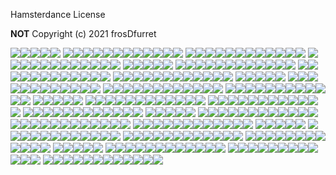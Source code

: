 Hamsterdance License

**NOT** Copyright (c) 2021 frosDfurret

<img src="https://hamster.dance/hamsterdance/anin.gif"><img src="https://hamster.dance/hamsterdance/anin.gif"><img src="https://hamster.dance/hamsterdance/anin.gif"><img src="https://hamster.dance/hamsterdance/anin.gif"><img src="https://hamster.dance/hamsterdance/anin.gif">
<img src="https://hamster.dance/hamsterdance/hamu.gif"><img src="https://hamster.dance/hamsterdance/hamu.gif"><img src="https://hamster.dance/hamsterdance/hamu.gif"><img src="https://hamster.dance/hamsterdance/hamu.gif"><img src="https://hamster.dance/hamsterdance/hamu.gif"><img src="https://hamster.dance/hamsterdance/hamu.gif"><img src="https://hamster.dance/hamsterdance/hamu.gif"><img src="https://hamster.dance/hamsterdance/hamu.gif"><img src="https://hamster.dance/hamsterdance/hamu.gif"><img src="https://hamster.dance/hamsterdance/hamu.gif"><img src="https://hamster.dance/hamsterdance/hamu.gif"><img src="https://hamster.dance/hamsterdance/hamu.gif">
<img src="https://hamster.dance/hamsterdance/hamwalk.gif"><img src="https://hamster.dance/hamsterdance/hamwalk.gif"><img src="https://hamster.dance/hamsterdance/hamwalk.gif"><img src="https://hamster.dance/hamsterdance/hamwalk.gif"><img src="https://hamster.dance/hamsterdance/hamwalk.gif"><img src="https://hamster.dance/hamsterdance/hamwalk.gif"><img src="https://hamster.dance/hamsterdance/hamwalk.gif"><img src="https://hamster.dance/hamsterdance/hamwalk.gif"><img src="https://hamster.dance/hamsterdance/hamwalk.gif"><img src="https://hamster.dance/hamsterdance/hamwalk.gif"><img src="https://hamster.dance/hamsterdance/hamwalk.gif"><img src="https://hamster.dance/hamsterdance/hamwalk.gif">
<img src="https://hamster.dance/hamsterdance/hamwalk.gif"><img src="https://hamster.dance/hamsterdance/hamwalk.gif"><img src="https://hamster.dance/hamsterdance/hamwalk.gif"><img src="https://hamster.dance/hamsterdance/hamwalk.gif"><img src="https://hamster.dance/hamsterdance/hamwalk.gif"><img src="https://hamster.dance/hamsterdance/hamwalk.gif"><img src="https://hamster.dance/hamsterdance/hamwalk.gif"><img src="https://hamster.dance/hamsterdance/hamwalk.gif"><img src="https://hamster.dance/hamsterdance/hamwalk.gif"><img src="https://hamster.dance/hamsterdance/hamwalk.gif"><img src="https://hamster.dance/hamsterdance/hamwalk.gif"><img src="https://hamster.dance/hamsterdance/hamwalk.gif">
<img src="https://hamster.dance/hamsterdance/anin.gif"><img src="https://hamster.dance/hamsterdance/anin.gif"><img src="https://hamster.dance/hamsterdance/anin.gif"><img src="https://hamster.dance/hamsterdance/anin.gif"><img src="https://hamster.dance/hamsterdance/anin.gif">
<img src="https://hamster.dance/hamsterdance/hamu.gif"><img src="https://hamster.dance/hamsterdance/hamu.gif"><img src="https://hamster.dance/hamsterdance/hamu.gif"><img src="https://hamster.dance/hamsterdance/hamu.gif"><img src="https://hamster.dance/hamsterdance/hamu.gif"><img src="https://hamster.dance/hamsterdance/hamu.gif"><img src="https://hamster.dance/hamsterdance/hamu.gif"><img src="https://hamster.dance/hamsterdance/hamu.gif"><img src="https://hamster.dance/hamsterdance/hamu.gif"><img src="https://hamster.dance/hamsterdance/hamu.gif"><img src="https://hamster.dance/hamsterdance/hamu.gif"><img src="https://hamster.dance/hamsterdance/hamu.gif">
<img src="https://hamster.dance/hamsterdance/hamwalk.gif"><img src="https://hamster.dance/hamsterdance/hamwalk.gif"><img src="https://hamster.dance/hamsterdance/hamwalk.gif"><img src="https://hamster.dance/hamsterdance/hamwalk.gif"><img src="https://hamster.dance/hamsterdance/hamwalk.gif"><img src="https://hamster.dance/hamsterdance/hamwalk.gif"><img src="https://hamster.dance/hamsterdance/hamwalk.gif"><img src="https://hamster.dance/hamsterdance/hamwalk.gif"><img src="https://hamster.dance/hamsterdance/hamwalk.gif"><img src="https://hamster.dance/hamsterdance/hamwalk.gif"><img src="https://hamster.dance/hamsterdance/hamwalk.gif"><img src="https://hamster.dance/hamsterdance/hamwalk.gif">
<img src="https://hamster.dance/hamsterdance/hamwalk.gif"><img src="https://hamster.dance/hamsterdance/hamwalk.gif"><img src="https://hamster.dance/hamsterdance/hamwalk.gif"><img src="https://hamster.dance/hamsterdance/hamwalk.gif"><img src="https://hamster.dance/hamsterdance/hamwalk.gif"><img src="https://hamster.dance/hamsterdance/hamwalk.gif"><img src="https://hamster.dance/hamsterdance/hamwalk.gif"><img src="https://hamster.dance/hamsterdance/hamwalk.gif"><img src="https://hamster.dance/hamsterdance/hamwalk.gif"><img src="https://hamster.dance/hamsterdance/hamwalk.gif"><img src="https://hamster.dance/hamsterdance/hamwalk.gif"><img src="https://hamster.dance/hamsterdance/hamwalk.gif">
<img src="https://hamster.dance/hamsterdance/anin.gif"><img src="https://hamster.dance/hamsterdance/anin.gif"><img src="https://hamster.dance/hamsterdance/anin.gif"><img src="https://hamster.dance/hamsterdance/anin.gif"><img src="https://hamster.dance/hamsterdance/anin.gif">
<img src="https://hamster.dance/hamsterdance/hamu.gif"><img src="https://hamster.dance/hamsterdance/hamu.gif"><img src="https://hamster.dance/hamsterdance/hamu.gif"><img src="https://hamster.dance/hamsterdance/hamu.gif"><img src="https://hamster.dance/hamsterdance/hamu.gif"><img src="https://hamster.dance/hamsterdance/hamu.gif"><img src="https://hamster.dance/hamsterdance/hamu.gif"><img src="https://hamster.dance/hamsterdance/hamu.gif"><img src="https://hamster.dance/hamsterdance/hamu.gif"><img src="https://hamster.dance/hamsterdance/hamu.gif"><img src="https://hamster.dance/hamsterdance/hamu.gif"><img src="https://hamster.dance/hamsterdance/hamu.gif">
<img src="https://hamster.dance/hamsterdance/hamwalk.gif"><img src="https://hamster.dance/hamsterdance/hamwalk.gif"><img src="https://hamster.dance/hamsterdance/hamwalk.gif"><img src="https://hamster.dance/hamsterdance/hamwalk.gif"><img src="https://hamster.dance/hamsterdance/hamwalk.gif"><img src="https://hamster.dance/hamsterdance/hamwalk.gif"><img src="https://hamster.dance/hamsterdance/hamwalk.gif"><img src="https://hamster.dance/hamsterdance/hamwalk.gif"><img src="https://hamster.dance/hamsterdance/hamwalk.gif"><img src="https://hamster.dance/hamsterdance/hamwalk.gif"><img src="https://hamster.dance/hamsterdance/hamwalk.gif"><img src="https://hamster.dance/hamsterdance/hamwalk.gif">
<img src="https://hamster.dance/hamsterdance/hamwalk.gif"><img src="https://hamster.dance/hamsterdance/hamwalk.gif"><img src="https://hamster.dance/hamsterdance/hamwalk.gif"><img src="https://hamster.dance/hamsterdance/hamwalk.gif"><img src="https://hamster.dance/hamsterdance/hamwalk.gif"><img src="https://hamster.dance/hamsterdance/hamwalk.gif"><img src="https://hamster.dance/hamsterdance/hamwalk.gif"><img src="https://hamster.dance/hamsterdance/hamwalk.gif"><img src="https://hamster.dance/hamsterdance/hamwalk.gif"><img src="https://hamster.dance/hamsterdance/hamwalk.gif"><img src="https://hamster.dance/hamsterdance/hamwalk.gif"><img src="https://hamster.dance/hamsterdance/hamwalk.gif">
<img src="https://hamster.dance/hamsterdance/anin.gif"><img src="https://hamster.dance/hamsterdance/anin.gif"><img src="https://hamster.dance/hamsterdance/anin.gif"><img src="https://hamster.dance/hamsterdance/anin.gif"><img src="https://hamster.dance/hamsterdance/anin.gif">
<img src="https://hamster.dance/hamsterdance/hamu.gif"><img src="https://hamster.dance/hamsterdance/hamu.gif"><img src="https://hamster.dance/hamsterdance/hamu.gif"><img src="https://hamster.dance/hamsterdance/hamu.gif"><img src="https://hamster.dance/hamsterdance/hamu.gif"><img src="https://hamster.dance/hamsterdance/hamu.gif"><img src="https://hamster.dance/hamsterdance/hamu.gif"><img src="https://hamster.dance/hamsterdance/hamu.gif"><img src="https://hamster.dance/hamsterdance/hamu.gif"><img src="https://hamster.dance/hamsterdance/hamu.gif"><img src="https://hamster.dance/hamsterdance/hamu.gif"><img src="https://hamster.dance/hamsterdance/hamu.gif">
<img src="https://hamster.dance/hamsterdance/hamwalk.gif"><img src="https://hamster.dance/hamsterdance/hamwalk.gif"><img src="https://hamster.dance/hamsterdance/hamwalk.gif"><img src="https://hamster.dance/hamsterdance/hamwalk.gif"><img src="https://hamster.dance/hamsterdance/hamwalk.gif"><img src="https://hamster.dance/hamsterdance/hamwalk.gif"><img src="https://hamster.dance/hamsterdance/hamwalk.gif"><img src="https://hamster.dance/hamsterdance/hamwalk.gif"><img src="https://hamster.dance/hamsterdance/hamwalk.gif"><img src="https://hamster.dance/hamsterdance/hamwalk.gif"><img src="https://hamster.dance/hamsterdance/hamwalk.gif"><img src="https://hamster.dance/hamsterdance/hamwalk.gif">
<img src="https://hamster.dance/hamsterdance/hamwalk.gif"><img src="https://hamster.dance/hamsterdance/hamwalk.gif"><img src="https://hamster.dance/hamsterdance/hamwalk.gif"><img src="https://hamster.dance/hamsterdance/hamwalk.gif"><img src="https://hamster.dance/hamsterdance/hamwalk.gif"><img src="https://hamster.dance/hamsterdance/hamwalk.gif"><img src="https://hamster.dance/hamsterdance/hamwalk.gif"><img src="https://hamster.dance/hamsterdance/hamwalk.gif"><img src="https://hamster.dance/hamsterdance/hamwalk.gif"><img src="https://hamster.dance/hamsterdance/hamwalk.gif"><img src="https://hamster.dance/hamsterdance/hamwalk.gif"><img src="https://hamster.dance/hamsterdance/hamwalk.gif">
<img src="https://hamster.dance/hamsterdance/anin.gif"><img src="https://hamster.dance/hamsterdance/anin.gif"><img src="https://hamster.dance/hamsterdance/anin.gif"><img src="https://hamster.dance/hamsterdance/anin.gif"><img src="https://hamster.dance/hamsterdance/anin.gif">
<img src="https://hamster.dance/hamsterdance/hamu.gif"><img src="https://hamster.dance/hamsterdance/hamu.gif"><img src="https://hamster.dance/hamsterdance/hamu.gif"><img src="https://hamster.dance/hamsterdance/hamu.gif"><img src="https://hamster.dance/hamsterdance/hamu.gif"><img src="https://hamster.dance/hamsterdance/hamu.gif"><img src="https://hamster.dance/hamsterdance/hamu.gif"><img src="https://hamster.dance/hamsterdance/hamu.gif"><img src="https://hamster.dance/hamsterdance/hamu.gif"><img src="https://hamster.dance/hamsterdance/hamu.gif"><img src="https://hamster.dance/hamsterdance/hamu.gif"><img src="https://hamster.dance/hamsterdance/hamu.gif">
<img src="https://hamster.dance/hamsterdance/hamwalk.gif"><img src="https://hamster.dance/hamsterdance/hamwalk.gif"><img src="https://hamster.dance/hamsterdance/hamwalk.gif"><img src="https://hamster.dance/hamsterdance/hamwalk.gif"><img src="https://hamster.dance/hamsterdance/hamwalk.gif"><img src="https://hamster.dance/hamsterdance/hamwalk.gif"><img src="https://hamster.dance/hamsterdance/hamwalk.gif"><img src="https://hamster.dance/hamsterdance/hamwalk.gif"><img src="https://hamster.dance/hamsterdance/hamwalk.gif"><img src="https://hamster.dance/hamsterdance/hamwalk.gif"><img src="https://hamster.dance/hamsterdance/hamwalk.gif"><img src="https://hamster.dance/hamsterdance/hamwalk.gif">
<img src="https://hamster.dance/hamsterdance/hamwalk.gif"><img src="https://hamster.dance/hamsterdance/hamwalk.gif"><img src="https://hamster.dance/hamsterdance/hamwalk.gif"><img src="https://hamster.dance/hamsterdance/hamwalk.gif"><img src="https://hamster.dance/hamsterdance/hamwalk.gif"><img src="https://hamster.dance/hamsterdance/hamwalk.gif"><img src="https://hamster.dance/hamsterdance/hamwalk.gif"><img src="https://hamster.dance/hamsterdance/hamwalk.gif"><img src="https://hamster.dance/hamsterdance/hamwalk.gif"><img src="https://hamster.dance/hamsterdance/hamwalk.gif"><img src="https://hamster.dance/hamsterdance/hamwalk.gif"><img src="https://hamster.dance/hamsterdance/hamwalk.gif">
<img src="https://hamster.dance/hamsterdance/anin.gif"><img src="https://hamster.dance/hamsterdance/anin.gif"><img src="https://hamster.dance/hamsterdance/anin.gif"><img src="https://hamster.dance/hamsterdance/anin.gif"><img src="https://hamster.dance/hamsterdance/anin.gif">
<img src="https://hamster.dance/hamsterdance/hamu.gif"><img src="https://hamster.dance/hamsterdance/hamu.gif"><img src="https://hamster.dance/hamsterdance/hamu.gif"><img src="https://hamster.dance/hamsterdance/hamu.gif"><img src="https://hamster.dance/hamsterdance/hamu.gif"><img src="https://hamster.dance/hamsterdance/hamu.gif"><img src="https://hamster.dance/hamsterdance/hamu.gif"><img src="https://hamster.dance/hamsterdance/hamu.gif"><img src="https://hamster.dance/hamsterdance/hamu.gif"><img src="https://hamster.dance/hamsterdance/hamu.gif"><img src="https://hamster.dance/hamsterdance/hamu.gif"><img src="https://hamster.dance/hamsterdance/hamu.gif">
<img src="https://hamster.dance/hamsterdance/hamwalk.gif"><img src="https://hamster.dance/hamsterdance/hamwalk.gif"><img src="https://hamster.dance/hamsterdance/hamwalk.gif"><img src="https://hamster.dance/hamsterdance/hamwalk.gif"><img src="https://hamster.dance/hamsterdance/hamwalk.gif"><img src="https://hamster.dance/hamsterdance/hamwalk.gif"><img src="https://hamster.dance/hamsterdance/hamwalk.gif"><img src="https://hamster.dance/hamsterdance/hamwalk.gif"><img src="https://hamster.dance/hamsterdance/hamwalk.gif"><img src="https://hamster.dance/hamsterdance/hamwalk.gif"><img src="https://hamster.dance/hamsterdance/hamwalk.gif"><img src="https://hamster.dance/hamsterdance/hamwalk.gif">
<img src="https://hamster.dance/hamsterdance/hamwalk.gif"><img src="https://hamster.dance/hamsterdance/hamwalk.gif"><img src="https://hamster.dance/hamsterdance/hamwalk.gif"><img src="https://hamster.dance/hamsterdance/hamwalk.gif"><img src="https://hamster.dance/hamsterdance/hamwalk.gif"><img src="https://hamster.dance/hamsterdance/hamwalk.gif"><img src="https://hamster.dance/hamsterdance/hamwalk.gif"><img src="https://hamster.dance/hamsterdance/hamwalk.gif"><img src="https://hamster.dance/hamsterdance/hamwalk.gif"><img src="https://hamster.dance/hamsterdance/hamwalk.gif"><img src="https://hamster.dance/hamsterdance/hamwalk.gif"><img src="https://hamster.dance/hamsterdance/hamwalk.gif">
<img src="https://hamster.dance/hamsterdance/anin.gif"><img src="https://hamster.dance/hamsterdance/anin.gif"><img src="https://hamster.dance/hamsterdance/anin.gif"><img src="https://hamster.dance/hamsterdance/anin.gif"><img src="https://hamster.dance/hamsterdance/anin.gif">
<img src="https://hamster.dance/hamsterdance/hamu.gif"><img src="https://hamster.dance/hamsterdance/hamu.gif"><img src="https://hamster.dance/hamsterdance/hamu.gif"><img src="https://hamster.dance/hamsterdance/hamu.gif"><img src="https://hamster.dance/hamsterdance/hamu.gif"><img src="https://hamster.dance/hamsterdance/hamu.gif"><img src="https://hamster.dance/hamsterdance/hamu.gif"><img src="https://hamster.dance/hamsterdance/hamu.gif"><img src="https://hamster.dance/hamsterdance/hamu.gif"><img src="https://hamster.dance/hamsterdance/hamu.gif"><img src="https://hamster.dance/hamsterdance/hamu.gif"><img src="https://hamster.dance/hamsterdance/hamu.gif">
<img src="https://hamster.dance/hamsterdance/hamwalk.gif"><img src="https://hamster.dance/hamsterdance/hamwalk.gif"><img src="https://hamster.dance/hamsterdance/hamwalk.gif"><img src="https://hamster.dance/hamsterdance/hamwalk.gif"><img src="https://hamster.dance/hamsterdance/hamwalk.gif"><img src="https://hamster.dance/hamsterdance/hamwalk.gif"><img src="https://hamster.dance/hamsterdance/hamwalk.gif"><img src="https://hamster.dance/hamsterdance/hamwalk.gif"><img src="https://hamster.dance/hamsterdance/hamwalk.gif"><img src="https://hamster.dance/hamsterdance/hamwalk.gif"><img src="https://hamster.dance/hamsterdance/hamwalk.gif"><img src="https://hamster.dance/hamsterdance/hamwalk.gif">
<img src="https://hamster.dance/hamsterdance/hamwalk.gif"><img src="https://hamster.dance/hamsterdance/hamwalk.gif"><img src="https://hamster.dance/hamsterdance/hamwalk.gif"><img src="https://hamster.dance/hamsterdance/hamwalk.gif"><img src="https://hamster.dance/hamsterdance/hamwalk.gif"><img src="https://hamster.dance/hamsterdance/hamwalk.gif"><img src="https://hamster.dance/hamsterdance/hamwalk.gif"><img src="https://hamster.dance/hamsterdance/hamwalk.gif"><img src="https://hamster.dance/hamsterdance/hamwalk.gif"><img src="https://hamster.dance/hamsterdance/hamwalk.gif"><img src="https://hamster.dance/hamsterdance/hamwalk.gif"><img src="https://hamster.dance/hamsterdance/hamwalk.gif">
